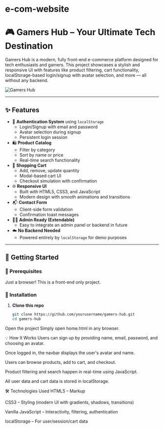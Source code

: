 # e-com-website
# 🎮 Gamers Hub – Your Ultimate Tech Destination

Gamers Hub is a modern, fully front-end e-commerce platform designed for tech enthusiasts and gamers. This project showcases a stylish and responsive UI with features like product filtering, cart functionality, localStorage-based login/signup with avatar selection, and more — all without any backend.

![Gamers Hub ](https://ecomgamershub.netlify.app/) 

---

## ✨ Features

- 🔐 **Authentication System** using `localStorage`
  - Login/Signup with email and password
  - Avatar selection during signup
  - Persistent login session
- 🛍️ **Product Catalog**
  - Filter by category
  - Sort by name or price
  - Real-time search functionality
- 🛒 **Shopping Cart**
  - Add, remove, update quantity
  - Modal-based cart UI
  - Checkout simulation with confirmation
- 🌐 **Responsive UI**
  - Built with HTML5, CSS3, and JavaScript
  - Modern design with smooth animations and transitions
- 📬 **Contact Form**
  - Client-side form validation
  - Confirmation toast messages
- 🧑‍💻 **Admin Ready (Extendable)**
  - Easy to integrate an admin panel or backend in future
- ☁️ **No Backend Needed**
  - Powered entirely by `localStorage` for demo purposes

---

## 🚀 Getting Started

### 🔧 Prerequisites
Just a browser! This is a front-end only project.

### 📁 Installation

1. **Clone this repo**
   ```bash
   git clone https://github.com/yourusername/gamers-hub.git
   cd gamers-hub
Open the project
Simply open home.html in any browser.

💡 How It Works
Users can sign up by providing name, email, password, and choosing an avatar.

Once logged in, the navbar displays the user's avatar and name.

Users can browse products, add to cart, and checkout.

Product filtering and search happen in real-time using JavaScript.

All user data and cart data is stored in localStorage.

🛠️ Technologies Used
HTML5 – Markup

CSS3 – Styling (modern UI with gradients, shadows, transitions)

Vanilla JavaScript – Interactivity, filtering, authentication

localStorage – For user/session/cart data
